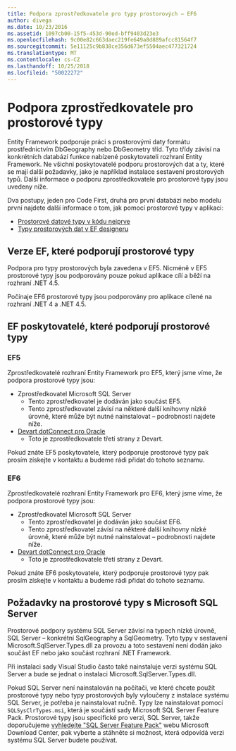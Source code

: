 ```yaml
---
title: Podpora zprostředkovatele pro typy prostorových – EF6
author: divega
ms.date: 10/23/2016
ms.assetid: 1097cb00-15f5-453d-90ed-bff9403d23e3
ms.openlocfilehash: 9c00e82c663daec219fe649a8d889afcc81564f7
ms.sourcegitcommit: 5e11125c9b838ce356d673ef5504aec477321724
ms.translationtype: MT
ms.contentlocale: cs-CZ
ms.lasthandoff: 10/25/2018
ms.locfileid: "50022272"
---
```

# <a name="provider-support-for-spatial-types"></a>Podpora zprostředkovatele pro prostorové typy
Entity Framework podporuje práci s prostorovými daty formátu prostřednictvím DbGeography nebo DbGeometry tříd. Tyto třídy závisí na konkrétních databází funkce nabízené poskytovateli rozhraní Entity Framework. Ne všichni poskytovatelé podporu prostorových dat a ty, které se mají další požadavky, jako je například instalace sestavení prostorových typů. Další informace o podporu zprostředkovatele pro prostorové typy jsou uvedeny níže.  

Dva postupy, jeden pro Code First, druhá pro první databázi nebo modelu první najdete další informace o tom, jak pomocí prostorové typy v aplikaci:  

- [Prostorové datové typy v kódu nejprve](~/ef6/modeling/code-first/data-types/spatial.md)  
- [Typy prostorových dat v EF designeru](~/ef6/modeling/designer/data-types/spatial.md)  

## <a name="ef-releases-that-support-spatial-types"></a>Verze EF, které podporují prostorové typy  

Podpora pro typy prostorových byla zavedena v EF5. Nicméně v EF5 prostorové typy jsou podporovány pouze pokud aplikace cílí a běží na rozhraní .NET 4.5.  

Počínaje EF6 prostorové typy jsou podporovány pro aplikace cílené na rozhraní .NET 4 a .NET 4.5.  

## <a name="ef-providers-that-support-spatial-types"></a>EF poskytovatelé, které podporují prostorové typy  

### <a name="ef5"></a>EF5  

Zprostředkovatelé rozhraní Entity Framework pro EF5, který jsme víme, že podpora prostorové typy jsou:  

- Zprostředkovatel Microsoft SQL Server  
    - Tento zprostředkovatel je dodáván jako součást EF5.  
    - Tento zprostředkovatel závisí na některé další knihovny nízké úrovně, které může být nutné nainstalovat – podrobnosti najdete níže.  
- [Devart dotConnect pro Oracle](http://www.devart.com/dotconnect/oracle/)  
    - Toto je zprostředkovatele třetí strany z Devart.  

Pokud znáte EF5 poskytovatele, který podporuje prostorové typy pak prosím získejte v kontaktu a budeme rádi přidat do tohoto seznamu.  

### <a name="ef6"></a>EF6  

Zprostředkovatelé rozhraní Entity Framework pro EF6, který jsme víme, že podpora prostorové typy jsou:  

- Zprostředkovatel Microsoft SQL Server  
    - Tento zprostředkovatel je dodáván jako součást EF6.  
    - Tento zprostředkovatel závisí na některé další knihovny nízké úrovně, které může být nutné nainstalovat – podrobnosti najdete níže.  
- [Devart dotConnect pro Oracle](http://www.devart.com/dotconnect/oracle/)  
    - Toto je zprostředkovatele třetí strany z Devart.  

Pokud znáte EF6 poskytovatele, který podporuje prostorové typy pak prosím získejte v kontaktu a budeme rádi přidat do tohoto seznamu.  

## <a name="prerequisites-for-spatial-types-with-microsoft-sql-server"></a>Požadavky na prostorové typy s Microsoft SQL Server  

Prostorové podpory systému SQL Server závisí na typech nízké úrovně, SQL Server – konkrétní SqlGeography a SqlGeometry. Tyto typy v sestavení Microsoft.SqlServer.Types.dll za provozu a toto sestavení není dodán jako součást EF nebo jako součást rozhraní .NET Framework.  

Při instalaci sady Visual Studio často také nainstaluje verzi systému SQL Server a bude se jednat o instalaci Microsoft.SqlServer.Types.dll.  

Pokud SQL Server není nainstalován na počítači, ve které chcete použít prostorové typy nebo typy prostorových byly vyloučeny z instalace systému SQL Server, je potřeba je nainstalovat ručně. Typy lze nainstalovat pomocí `SQLSysClrTypes.msi`, která je součástí sady Microsoft SQL Server Feature Pack. Prostorové typy jsou specifické pro verzi, SQL Server, takže doporučujeme [vyhledejte "SQL Server Feature Pack"](https://www.microsoft.com/search/result.aspx?q=sql+server+feature+pack) webu Microsoft Download Center, pak vyberte a stáhněte si možnost, která odpovídá verzi systému SQL Server budete používat.
